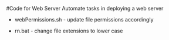 #Code for Web Server
Automate tasks in deploying a web server

* webPermissions.sh - update file permissions accordingly

* rn.bat - change file extensions to lower case
